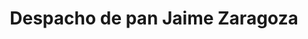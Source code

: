 ---
title: "Despacho de pan Jaime Zaragoza"
url: /alicante/despacho-de-pan-jaime-zaragoza/
shop: panadería
---
